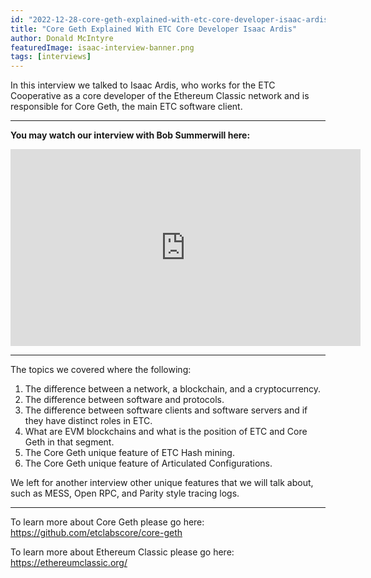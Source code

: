 ```yaml
---
id: "2022-12-28-core-geth-explained-with-etc-core-developer-isaac-ardis-en"
title: "Core Geth Explained With ETC Core Developer Isaac Ardis"
author: Donald McIntyre
featuredImage: isaac-interview-banner.png
tags: [interviews]
---
```


In this interview we talked to Isaac Ardis, who works for the ETC Cooperative as a core developer of the Ethereum Classic network and is responsible for Core Geth, the main ETC software client.

---
**You may watch our interview with Bob Summerwill here:**

<iframe width="560" height="315" src="https://www.youtube.com/embed/JdTA2yg1FFg" title="YouTube video player" frameborder="0" allow="accelerometer; autoplay; clipboard-write; encrypted-media; gyroscope; picture-in-picture" allowfullscreen></iframe>

---

The topics we covered where the following:

1. The difference between a network, a blockchain, and a cryptocurrency.
2. The difference between software and protocols.
3. The difference between software clients and software servers and if they have distinct roles in ETC.
4. What are EVM blockchains and what is the position of ETC and Core Geth in that segment.
5. The Core Geth unique feature of ETC Hash mining.
6. The Core Geth unique feature of Articulated Configurations.

We left for another interview other unique features that we will talk about, such as MESS, Open RPC, and Parity style tracing logs.

---

To learn more about Core Geth please go here: https://github.com/etclabscore/core-geth

To learn more about Ethereum Classic please go here: https://ethereumclassic.org/
